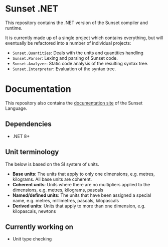 ﻿# Sunset .NET

This repository contains the .NET version of the Sunset compiler and runtime.

It is currently made up of a single project which contains everything, but will eventually be refactored into a number
of individual projects:

- `Sunset.Quantities`: Deals with the units and quantities handling
- `Sunset.Parser`: Lexing and parsing of Sunset code.
- `Sunset.Analyzer`: Static code analysis of the resulting syntax tree.
- `Sunset.Interpreter`: Evaluation of the syntax tree.

# Documentation

This repository also contains the [documentation site](https://sunset-lang.github.io/sunset-docs) of the Sunset
Language.

## Dependencies

- .NET 8+

## Unit terminology

The below is based on the SI system of units.

- **Base units**: The units that apply to only one dimensions, e.g. metres, kilograms. All base units are coherent.
- **Coherent units**: Units where there are no multipliers applied to the dimensions, e.g. metres, kilograms, pascals
- **Named/defined units**: The units that have been assigned a special name, e.g. metres, millimetres, pascals,
  kilopascals
- **Derived units**: Units that apply to more than one dimension, e.g. kilopascals, newtons

## Currently working on

- Unit type checking